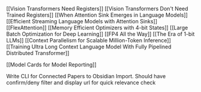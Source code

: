 [[Vision Transformers Need Registers]]
[[Vision Transformers Don't Need Trained Registers]]
[[When Attention Sink Emerges in Language Models]]
[[Efficient Streaming Language Models with Attention Sinks]]
[[FlexAttention]]
[[Memory Efficient Optimizers with 4-bit States]]
[[Large Batch Optimization for Deep Learning]]
[[FP4 All the Way]]
[[The Era of 1-bit LLMs]]
[[Context Parallelism for Scalable Million-Token Inference]]
[[Training Ultra Long Context Language Model With Fully Pipelined Distributed Transformer]]

[[Model Cards for Model Reporting]]

Write CLI for Connected Papers to Obsidian Import. Should have confirm/deny filter and display url for quick relevance check

